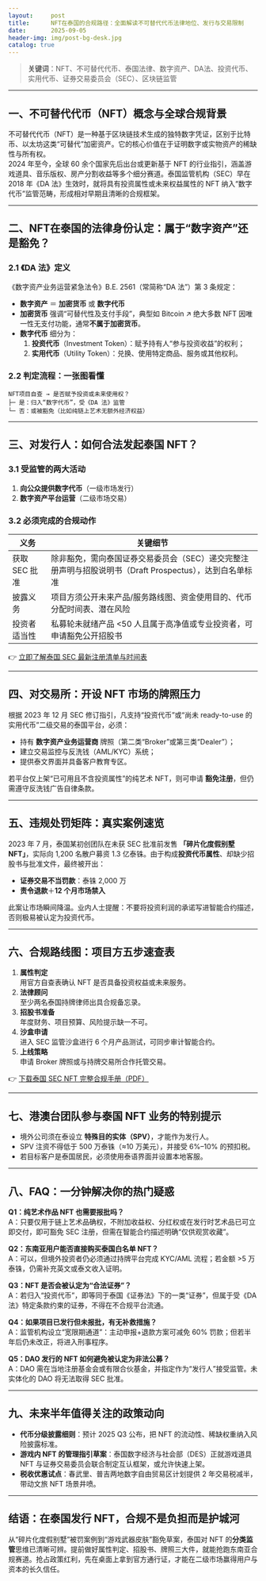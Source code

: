 ```yaml
---
layout:     post
title:      NFT在泰国的合规路径：全面解读不可替代代币法律地位、发行与交易限制
date:       2025-09-05
header-img: img/post-bg-desk.jpg
catalog: true
---
```


> **关键词**：NFT、不可替代代币、泰国法律、数字资产、DA法、投资代币、实用代币、证券交易委员会（SEC）、区块链监管

---

## 一、不可替代代币（NFT）概念与全球合规背景

不可替代代币（NFT）是一种基于区块链技术生成的独特数字凭证，区别于比特币、以太坊这类“可替代”加密资产。它的核心价值在于证明数字或实物资产的稀缺性与所有权。  
2024 年至今，全球 60 余个国家先后出台或更新基于 NFT 的行业指引，涵盖游戏道具、音乐版权、房产分割收益等多个细分赛道。泰国监管机构（SEC）早在 2018 年《DA 法》生效时，就将具有投资属性或未来权益属性的 NFT 纳入“数字代币”监管范畴，形成相对早期且清晰的合规框架。

---

## 二、NFT在泰国的法律身份认定：属于“数字资产”还是豁免？

### 2.1 《DA 法》定义
《数字资产业务运营紧急法令》B.E. 2561（常简称“DA 法”）第 3 条规定：  
- **数字资产** ＝ **加密货币** 或 **数字代币**  
- **加密货币** 强调“可替代性及支付手段”，典型如 Bitcoin ↗ 绝大多数 NFT 因唯一性无支付功能，通常**不属于加密货币**。  
- **数字代币** 细分为：
  1. **投资代币**（Investment Token）：赋予持有人“参与投资收益”的权利；
  2. **实用代币**（Utility Token）：兑换、使用特定商品、服务或其他权利。

### 2.2 判定流程：一张图看懂
```
NFT项目自查 → 是否赋予投资或未来使用权？
├─ 是：归入“数字代币”，受《DA 法》监管
└─ 否：或被豁免（比如纯链上艺术无额外经济权益）
```

---

## 三、对发行人：如何合法发起泰国 NFT？

### 3.1 受监管的两大活动
1. **向公众提供数字代币**（一级市场发行）  
2. **数字资产平台运营**（二级市场交易）

### 3.2 必须完成的合规动作
| 义务 | 关键细节 |
|---|---|
| 获取 SEC 批准 | 除非豁免，需向泰国证券交易委员会（SEC）递交完整注册声明与招股说明书（Draft Prospectus），达到白名单标准 |
| 披露义务 | 项目方须公开未来产品/服务路线图、资金使用目的、代币分配时间表、潜在风险 |
| 投资者适当性 | 私募轮未就绪产品 <50 人且属于高净值或专业投资者，可申请豁免公开招股书 |

👉 [立即了解泰国 SEC 最新注册清单与时间表](https://okxdog.com/)

---

## 四、对交易所：开设 NFT 市场的牌照压力

根据 2023 年 12 月 SEC 修订指引，凡支持“投资代币”或“尚未 ready-to-use 的实用代币”二级交易的泰国平台，必须：
- 持有 **数字资产业务运营商** 牌照（第二类“Broker”或第三类“Dealer”）；
- 建立交易监控与反洗钱（AML/KYC）系统；
- 提供泰文界面并具备客户教育专区。

若平台仅上架“已可用且不含投资属性”的纯艺术 NFT，则可申请 **豁免注册**，但仍需遵守反洗钱广告自律条款。

---

## 五、违规处罚矩阵：真实案例速览

2023 年 7 月，泰国某初创团队在未获 SEC 批准前发售 **「碎片化度假别墅 NFT」**，实际向 1,200 名散户募资 1.3 亿泰铢。由于构成**投资代币属性**、却缺少招股书与批准文件，最终被开出：
- **证券交易不当罚款**：泰铢 2,000 万  
- **责令退款**＋**12 个月市场禁入**

此案让市场瞬间降温。业内人士提醒：不要将投资利润的承诺写进智能合约描述，否则极易被认定为投资代币。

---

## 六、合规路线图：项目方五步速查表

1. **属性判定**  
   用官方自查表确认 NFT 是否具备投资权益或未来服务。
2. **法律顾问**  
   至少两名泰国持牌律师出具合规备忘录。
3. **招股书准备**  
   年度财务、项目预算、风险提示缺一不可。
4. **沙盒申请**  
   进入 SEC 监管沙盒进行 6 个月产品测试，可同步审计智能合约。
5. **上线策略**  
   申请 Broker 牌照或与持牌交易所合作托管交易。

👉 [下载泰国 SEC NFT 完整合规手册（PDF）](https://okxdog.com/)

---

## 七、港澳台团队参与泰国 NFT 业务的特别提示

- 境外公司须在泰设立 **特殊目的实体（SPV）**，才能作为发行人。  
- SPV 注资不得低于 500 万泰铢（≈10 万美元），并接受 6%–10% 的预扣税。  
- 若目标客户是泰国居民，必须使用泰语界面并设置本地客服。

---

## 八、FAQ：一分钟解决你的热门疑惑

**Q1：纯艺术作品 NFT 也需要报批吗？**  
A：只要仅用于链上艺术品确权，不附加收益权、分红权或在发行时艺术品已可立即交付，即可豁免 SEC 注册，但需在智能合约描述明确“仅供观赏收藏”。

**Q2：东南亚用户能否直接购买泰国白名单 NFT？**  
A：可以，但境外投资者仍必须通过持牌平台完成 KYC/AML 流程；若金额 >5 万泰铢，仍需补充英文或泰文收入证明。

**Q3：NFT 是否会被认定为“合法证券”？**  
A：若归入“投资代币”，即等同于泰国《证券法》下的一类“证券”，但属于受《DA 法》特定条款约束的证券，不得在不合规平台流通。

**Q4：如果项目已发行但未报批，有无补救措施？**  
A：监管机构设立“宽限期通道”：主动申报+退款方案可减免 60% 罚款；但若半年后仍未改正，将进入刑事程序。

**Q5：DAO 发行的 NFT 如何避免被认定为非法公募？**  
A：DAO 需在当地注册基金会或有限合伙基金，并指定作为“发行人”接受监管。未实体化的 DAO 将无法取得 SEC 批准。

---

## 九、未来半年值得关注的政策动向
- **代币分级披露细则**：预计 2025 Q3 公布，把 NFT 的流动性、稀缺权重纳入风险披露标准。  
- **游戏内 NFT 的管理指引草案**：泰国数字经济与社会部（DES）正就游戏道具 NFT 与证券交易委员会联合制定互认框架，或允许快速上架。  
- **税收优惠试点**：春武里、普吉两地数字自由贸易区计划提供 2 年交易税减半，带动文旅 NFT 场景井喷。

---

## 结语：在泰国发行 NFT，合规不是负担而是护城河

从“碎片化度假别墅”被罚案例到“游戏武器皮肤”豁免草案，泰国对 NFT 的**分类监管**思维已清晰可辨。提前做好属性判定、招股书、牌照三大件，就能抢跑东南亚合规赛道。抢占政策红利，先在桌面上拿到官方通行证，才能在二级市场赢得用户与资本的长久信任。